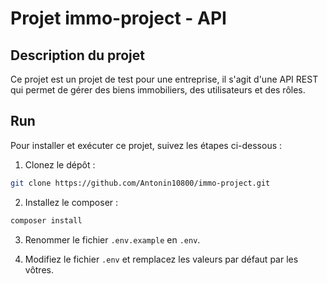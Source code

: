 # Projet immo-project - API

## Description du projet

Ce projet est un projet de test pour une entreprise, il s'agit d'une API REST qui permet de gérer des biens immobiliers, des utilisateurs et des rôles.

## Run

Pour installer et exécuter ce projet, suivez les étapes ci-dessous :

1. Clonez le dépôt :

```bash
git clone https://github.com/Antonin10800/immo-project.git
```

2. Installez le composer :

```bash
composer install
```

3. Renommer le fichier `.env.example` en `.env`.

4. Modifiez le fichier `.env` et remplacez les valeurs par défaut par les vôtres.
